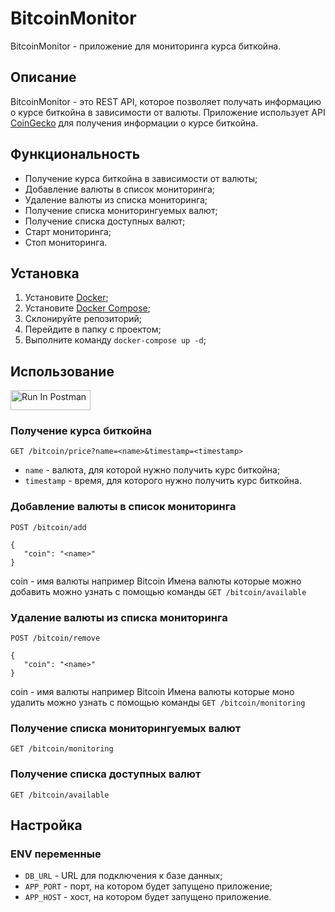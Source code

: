 # BitcoinMonitor

BitcoinMonitor - приложение для мониторинга курса биткойна.

## Описание

BitcoinMonitor - это REST API, которое позволяет получать информацию о курсе биткойна в зависимости от валюты.
Приложение использует API [CoinGecko](https://www.coingecko.com/ru/api) для получения информации о курсе биткойна.

## Функциональность

-  Получение курса биткойна в зависимости от валюты;
-  Добавление валюты в список мониторинга;
-  Удаление валюты из списка мониторинга;
-  Получение списка мониторингуемых валют;
-  Получение списка доступных валют;
-  Старт мониторинга;
-  Стоп мониторинга.

## Установка

1. Установите [Docker](https://www.docker.com/get-started);
2. Установите [Docker Compose](https://docs.docker.com/compose/install/);
3. Склонируйте репозиторий;
4. Перейдите в папку с проектом;
5. Выполните команду `docker-compose up -d`;

## Использование

[<img src="https://run.pstmn.io/button.svg" alt="Run In Postman" style="width: 128px; height: 32px;">](https://app.getpostman.com/run-collection/40053615-105d0e15-2802-4036-86b4-66935449d9e8?action=collection%2Ffork&source=rip_markdown&collection-url=entityId%3D40053615-105d0e15-2802-4036-86b4-66935449d9e8%26entityType%3Dcollection%26workspaceId%3Dd6c028b3-486f-4435-a8e0-ca761725bba1)

### Получение курса биткойна

`GET /bitcoin/price?name=<name>&timestamp=<timestamp>`

-  `name` - валюта, для которой нужно получить курс биткойна;
-  `timestamp` - время, для которого нужно получить курс биткойна.

### Добавление валюты в список мониторинга

`POST /bitcoin/add`

```
{
   "coin": "<name>"
}
```

coin - имя валюты например Bitcoin
Имена валюты которые можно добавить можно узнать с помощью команды `GET /bitcoin/available`

### Удаление валюты из списка мониторинга

`POST /bitcoin/remove`

```
{
   "coin": "<name>"
}
```

coin - имя валюты например Bitcoin
Имена валюты которые моно удалить можно узнать с помощью команды `GET /bitcoin/monitoring`

### Получение списка мониторингуемых валют

`GET /bitcoin/monitoring`

### Получение списка доступных валют

`GET /bitcoin/available`

## Настройка

### ENV переменные

-  `DB_URL` - URL для подключения к базе данных;
-  `APP_PORT` - порт, на котором будет запущено приложение;
-  `APP_HOST` - хост, на котором будет запущено приложение.